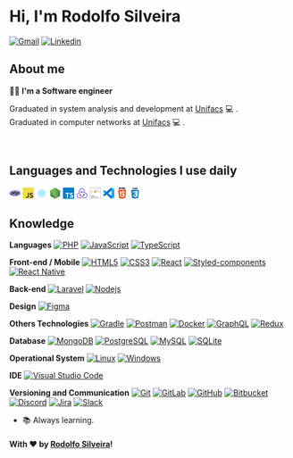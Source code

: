 # Hi, I'm Rodolfo Silveira

<div style="text-align: justify">
  
 [![Gmail](https://img.shields.io/badge/-GMAIL-c14438?style=for-the-badge&logo=Gmail&logoColor=white&link=mailto:rodolfo360tisilveira@gmail.com)](mailto:rodolfo360tisilveira@gmail.com)
[![Linkedin](https://img.shields.io/badge/-RodolfoSilveira-blue?style=for-the-badge&logo=Linkedin&logoColor=white&link=https://www.linkedin.com/in/rodolfo-santos-silveira-b9590b189/)](https://www.linkedin.com/in/rodolfo-santos-silveira-b9590b189/)

</div>

## About me

:man_technologist: <strong>I'm a Software engineer</strong>


Graduated in system analysis and development at [Unifacs](https://www.unifacs.br) :computer: .  
Graduated in computer networks at [Unifacs](https://www.unifacs.br) :computer: .

<br />

## Languages and Technologies I use daily

<code><img height="20" src="https://raw.githubusercontent.com/github/explore/80688e429a7d4ef2fca1e82350fe8e3517d3494d/topics/php/php.png"></code>
<code><img height="20" src="https://raw.githubusercontent.com/github/explore/80688e429a7d4ef2fca1e82350fe8e3517d3494d/topics/javascript/javascript.png"></code>
<code><img height="20" src="https://raw.githubusercontent.com/github/explore/80688e429a7d4ef2fca1e82350fe8e3517d3494d/topics/react/react.png"></code>
<code><img height="20" src="https://raw.githubusercontent.com/github/explore/80688e429a7d4ef2fca1e82350fe8e3517d3494d/topics/nodejs/nodejs.png"></code>
<code><img height="20" src="https://raw.githubusercontent.com/github/explore/80688e429a7d4ef2fca1e82350fe8e3517d3494d/topics/typescript/typescript.png"></code>
<code><img height="20" src="https://raw.githubusercontent.com/github/explore/80688e429a7d4ef2fca1e82350fe8e3517d3494d/topics/redux/redux.png"></code>
<code><img height="20" src="https://raw.githubusercontent.com/github/explore/80688e429a7d4ef2fca1e82350fe8e3517d3494d/topics/styled-components/styled-components.png"></code>
<code><img height="20" src="https://raw.githubusercontent.com/github/explore/80688e429a7d4ef2fca1e82350fe8e3517d3494d/topics/visual-studio-code/visual-studio-code.png"></code>
<code><img height="20" src="https://raw.githubusercontent.com/github/explore/80688e429a7d4ef2fca1e82350fe8e3517d3494d/topics/html/html.png"></code>
<code><img height="20" src="https://raw.githubusercontent.com/github/explore/80688e429a7d4ef2fca1e82350fe8e3517d3494d/topics/css/css.png"></code>

## Knowledge

**Languages**
[![PHP](https://img.shields.io/badge/-php-grey?style=flat-square&logo=php&link=https://github.com/RodolfoSilveira/)](https://github.com/RodolfoSilveira/)
[![JavaScript](https://img.shields.io/badge/-JavaScript-black?style=flat-square&logo=javascript&link=https://github.com/RodolfoSilveira/)](https://github.com/RodolfoSilveira/)
[![TypeScript](https://img.shields.io/badge/-TypeScript-007ACC?style=flat-square&logo=typescript&link=https://github.com/RodolfoSilveira/)](https://github.com/RodolfoSilveira/)

**Front-end / Mobile**
[![HTML5](https://img.shields.io/badge/-HTML5-E34F26?style=flat-square&logo=html5&logoColor=white&link=https://github.com/RodolfoSilveira/)](https://github.com/RodolfoSilveira/)
[![CSS3](https://img.shields.io/badge/-CSS3-1572B6?style=flat-square&logo=css3&link=https://github.com/RodolfoSilveira/)](https://github.com/RodolfoSilveira/)
[![React](https://img.shields.io/badge/-React-black?style=flat-square&logo=react&link=https://github.com/RodolfoSilveira/)](https://github.com/RodolfoSilveira/)
[![Styled-components](https://img.shields.io/badge/-Styled%20Components-pink?style=flat-square&logo=styled-components)](https://github.com/RodolfoSilveira/)
[![React Native](https://img.shields.io/badge/-ReactNative-black?style=flat-square&logo=react)](https://github.com/RodolfoSilveira/)

**Back-end**
[![Laravel](https://img.shields.io/badge/-laravel-grey?style=flat-square&logo=laravel&link=https://github.com/RodolfoSilveira/)](https://github.com/RodolfoSilveira/)
[![Nodejs](https://img.shields.io/badge/-Nodejs-black?style=flat-square&logo=Node.js&link=https://github.com/RodolfoSilveira/)](https://github.com/RodolfoSilveira/)

**Design**
[![Figma](https://img.shields.io/badge/-Figma-ffbaba?style=flat-square&logo=figma)](https://github.com/RodolfoSilveira/)

**Others Technologies**
[![Gradle](https://img.shields.io/badge/-Gradle-02303A?style=flat-square&logo=Gradle&link=https://github.com/RodolfoSilveira/)](https://github.com/RodolfoSilveira/)
[![Postman](https://img.shields.io/badge/-Postman-grey?style=flat-square&logo=Postman&link=https://github.com/RodolfoSilveira/)](https://github.com/RodolfoSilveira/)
[![Docker](https://img.shields.io/badge/-Docker-black?style=flat-square&logo=docker&link=https://github.com/RodolfoSilveira/)](https://github.com/RodolfoSilveira/)
[![GraphQL](https://img.shields.io/badge/-GraphQL-E10098?style=flat-square&logo=graphql&link=https://github.com/RodolfoSilveira/)](https://github.com/RodolfoSilveira/)
[![Redux](https://img.shields.io/badge/-Redux-764ABC?style=flat-square&logo=redux&link=https://github.com/RodolfoSilveira/)](https://github.com/RodolfoSilveira/)

**Database**
[![MongoDB](https://img.shields.io/badge/-MongoDB-black?style=flat-square&logo=mongodb&link=https://github.com/RodolfoSilveira/)](https://github.com/RodolfoSilveira/)
[![PostgreSQL](https://img.shields.io/badge/-PostgreSQL-336791?style=flat-square&logo=postgresql&link=https://github.com/RodolfoSilveira/)](https://github.com/RodolfoSilveira/)
[![MySQL](https://img.shields.io/badge/-MySQL-a0c4db?style=flat-square&logo=mysql&link=https://github.com/RodolfoSilveira/)](https://github.com/RodolfoSilveira/)
[![SQLite](https://img.shields.io/badge/-SQLite-003B57?style=flat-square&logo=sqlite&link=https://github.com/RodolfoSilveira/)](https://github.com/RodolfoSilveira/)

**Operational System**
[![Linux](https://img.shields.io/badge/-Linux-333333?style=flat-square&logo=Linux&link=https://github.com/RodolfoSilveira/)](https://github.com/RodolfoSilveira/)
[![Windows](https://img.shields.io/badge/-Windows-0078D6?style=flat-square&logo=Windows&link=https://github.com/RodolfoSilveira/)](https://github.com/RodolfoSilveira/)

**IDE**
[![Visual Studio Code](https://img.shields.io/badge/-Visual%20Studio%20Code-007ACC?style=flat-square&logo=VisualStudioCode&link=https://github.com/RodolfoSilveira/)](https://github.com/RodolfoSilveira/)

**Versioning and Communication**
[![Git](https://img.shields.io/badge/-Git-black?style=flat-square&logo=git&link=https://github.com/RodolfoSilveira/)](https://github.com/RodolfoSilveira/)
[![GitLab](https://img.shields.io/badge/-GitLab-FCA121?style=flat-square&logo=gitlab&link=https://github.com/RodolfoSilveira/)](https://github.com/RodolfoSilveira/)
[![GitHub](https://img.shields.io/badge/-GitHub-181717?style=flat-square&logo=github&link=https://github.com/RodolfoSilveira/)](https://github.com/RodolfoSilveira/)
[![Bitbucket](https://img.shields.io/badge/-Bitbucket-0052CC?style=flat-square&logo=bitbucket&link=https://github.com/RodolfoSilveira/)](https://github.com/RodolfoSilveira/)
[![Discord](https://img.shields.io/badge/-Discord-000000?style=flat-square&logo=Discord&link=https://github.com/RodolfoSilveira/)](https://github.com/RodolfoSilveira/)
[![Jira](https://img.shields.io/badge/-Jira-0052CC?style=flat-square&logo=Jira&link=https://github.com/RodolfoSilveira/)](https://github.com/RodolfoSilveira/)
[![Slack](https://img.shields.io/badge/-Slack-4A154B?style=flat-square&logo=Slack&link=https://github.com/RodolfoSilveira/)](https://github.com/RodolfoSilveira/)

- :books: Always learning.

#### With ♥ by [Rodolfo Silveira](https://www.linkedin.com/in/rodolfo-santos-silveira-b9590b189/)!

